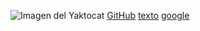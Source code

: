 ![Imagen del Yaktocat](https://octodex.github.com/images/yaktocat.png) [GitHub](http://github.com)
[texto](https://example.com)
[google](https://www.google.com/search?q=asterisco&rlz=1C1GCEA_enES978ES978&oq=asterisco&aqs=chrome..69i57.1615j0j1&sourceid=chrome&ie=UTF-8
)
